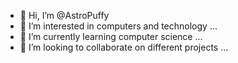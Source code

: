 - 👋 Hi, I’m @AstroPuffy
- 👀 I’m interested in computers and technology ...
- 🌱 I’m currently learning computer science ...
- 💞️ I’m looking to collaborate on different projects ...


<!---
AstroPuffy/AstroPuffy is a ✨ special ✨ repository because its `README.md` (this file) appears on your GitHub profile.
You can click the Preview link to take a look at your changes.
--->
